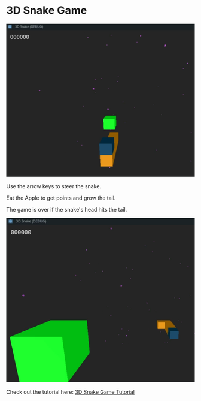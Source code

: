 # 3D Snake Game

![Preview](Assets/preview.png)

Use the arrow keys to steer the snake.

Eat the Apple to get points and grow the tail.

The game is over if the snake's head hits the tail.

![Preview2](Assets/preview2.png)

Check out the tutorial here: [3D Snake Game Tutorial](https://gdscript.com/3d-snake-game-in-godot)
